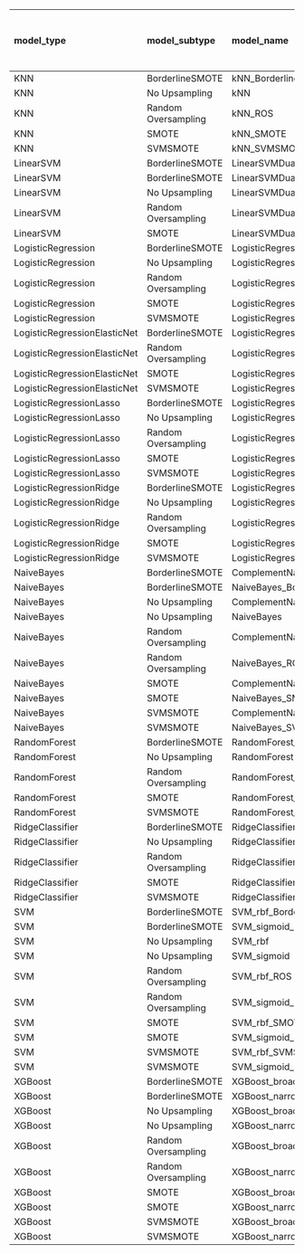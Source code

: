 | model_type                   | model_subtype       | model_name                                   |   title |   title and first paragraph |   title and 5 sentences |   title and 10 sentences |   title and first sentence each paragraph | raw text   |
|:-----------------------------|:--------------------|:---------------------------------------------|--------:|----------------------------:|------------------------:|-------------------------:|------------------------------------------:|:-----------|
| KNN                          | BorderlineSMOTE     | kNN_BorderlineSMOTE                          |   0.269 |                       0.018 |                   0.27  |                    0.3   |                                     0.299 | 0.204      |
| KNN                          | No Upsampling       | kNN                                          |   0.082 |                       0.203 |                   0.228 |                    0.263 |                                     0.237 | 0.258      |
| KNN                          | Random Oversampling | kNN_ROS                                      |   0.275 |                       0.067 |                   0.137 |                    0.221 |                                     0.323 | 0.250      |
| KNN                          | SMOTE               | kNN_SMOTE                                    |   0.269 |                       0.201 |                   0.057 |                    0.261 |                                     0.121 | 0.046      |
| KNN                          | SVMSMOTE            | kNN_SVMSMOTE                                 |   0.068 |                       0.159 |                   0.147 |                    0.253 |                                     0.172 | 0.227      |
| LinearSVM                    | BorderlineSMOTE     | LinearSVMDual_BorderlineSMOTE                |   0.318 |                       0.347 |                   0.273 |                    0.351 |                                     0.258 | 0.353      |
| LinearSVM                    | BorderlineSMOTE     | LinearSVMDual_SVMSMOTE                       |   0.316 |                       0.344 |                   0.256 |                    0.324 |                                     0.324 | 0.328      |
| LinearSVM                    | No Upsampling       | LinearSVMDual                                |   0.321 |                       0.288 |                   0.256 |                    0.34  |                                     0.252 | 0.328      |
| LinearSVM                    | Random Oversampling | LinearSVMDual_ROS                            |   0.315 |                       0.347 |                   0.255 |                    0.369 |                                     0.318 | 0.342      |
| LinearSVM                    | SMOTE               | LinearSVMDual_SMOTE                          |   0.324 |                       0.306 |                   0.271 |                    0.299 |                                     0.305 | 0.328      |
| LogisticRegression           | BorderlineSMOTE     | LogisticRegression_BorderlineSMOTE           |   0.317 |                       0.314 |                   0.28  |                    0.329 |                                     0.3   | 0.381      |
| LogisticRegression           | No Upsampling       | LogisticRegression                           |   0.324 |                       0.271 |                   0.243 |                    0.292 |                                     0.204 | 0.282      |
| LogisticRegression           | Random Oversampling | LogisticRegression_ROS                       |   0.304 |                       0.232 |                   0.222 |                    0.286 |                                     0.207 | 0.294      |
| LogisticRegression           | SMOTE               | LogisticRegression_SMOTE                     |   0.309 |                       0.263 |                   0.28  |                    0.3   |                                     0.259 | 0.309      |
| LogisticRegression           | SVMSMOTE            | LogisticRegression_SVMSMOTE                  |   0.354 |                       0.296 |                   0.299 |                    0.289 |                                     0.276 | 0.317      |
| LogisticRegressionElasticNet | BorderlineSMOTE     | LogisticRegressionElasticNet_BorderlineSMOTE |   0.3   |                       0.36  |                   0.339 |                    0.352 |                                     0.252 | 0.344      |
| LogisticRegressionElasticNet | Random Oversampling | LogisticRegressionElasticNet_ROS             |   0.331 |                       0.366 |                   0.276 |                    0.291 |                                     0.245 | 0.381      |
| LogisticRegressionElasticNet | SMOTE               | LogisticRegressionElasticNet_SMOTE           |   0.053 |                       0.314 |                   0.309 |                    0.313 |                                     0.3   | 0.402      |
| LogisticRegressionElasticNet | SVMSMOTE            | LogisticRegressionElasticNet_SVMSMOTE        |   0.304 |                       0.332 |                   0.295 |                    0.309 |                                     0.244 | 0.390      |
| LogisticRegressionLasso      | BorderlineSMOTE     | LogisticRegressionLasso_BorderlineSMOTE      |   0.295 |                       0.268 |                   0.222 |                    0.39  |                                     0.304 | 0.372      |
| LogisticRegressionLasso      | No Upsampling       | LogisticRegressionLasso                      |   0.298 |                       0.292 |                   0.249 |                    0.353 |                                     0.316 | 0.411      |
| LogisticRegressionLasso      | Random Oversampling | LogisticRegressionLasso_ROS                  |   0.309 |                       0.307 |                   0.255 |                    0.345 |                                     0.237 | 0.410      |
| LogisticRegressionLasso      | SMOTE               | LogisticRegressionLasso_SMOTE                |   0.298 |                       0.291 |                   0.252 |                    0.346 |                                     0.232 | 0.401      |
| LogisticRegressionLasso      | SVMSMOTE            | LogisticRegressionLasso_SVMSMOTE             |   0.283 |                       0.278 |                   0.283 |                    0.327 |                                     0.259 | 0.393      |
| LogisticRegressionRidge      | BorderlineSMOTE     | LogisticRegressionRidgeDual_BorderlineSMOTE  |   0.345 |                       0.359 |                   0.323 |                    0.335 |                                     0.309 | 0.371      |
| LogisticRegressionRidge      | No Upsampling       | LogisticRegressionRidgeDual                  |   0.328 |                       0.349 |                   0.343 |                    0.336 |                                     0.307 | 0.345      |
| LogisticRegressionRidge      | Random Oversampling | LogisticRegressionRidgeDual_ROS              |   0.319 |                       0.341 |                   0.279 |                    0.346 |                                     0.287 | 0.337      |
| LogisticRegressionRidge      | SMOTE               | LogisticRegressionRidgeDual_SMOTE            |   0.325 |                       0.338 |                   0.332 |                    0.309 |                                     0.294 | 0.329      |
| LogisticRegressionRidge      | SVMSMOTE            | LogisticRegressionRidgeDual_SVMSMOTE         |   0.337 |                       0.245 |                   0.275 |                    0.244 |                                     0.311 | 0.321      |
| NaiveBayes                   | BorderlineSMOTE     | ComplementNaiveBayes_BorderlineSMOTE         |   0.352 |                       0.309 |                   0.295 |                    0.326 |                                     0.351 | 0.398      |
| NaiveBayes                   | BorderlineSMOTE     | NaiveBayes_BorderlineSMOTE                   |   0.357 |                       0.316 |                   0.26  |                    0.338 |                                     0.351 | 0.312      |
| NaiveBayes                   | No Upsampling       | ComplementNaiveBayes                         |   0.363 |                       0.317 |                   0.228 |                    0.345 |                                     0.298 | 0.337      |
| NaiveBayes                   | No Upsampling       | NaiveBayes                                   |   0.363 |                       0.317 |                   0.228 |                    0.347 |                                     0.303 | 0.359      |
| NaiveBayes                   | Random Oversampling | ComplementNaiveBayes_ROS                     |   0.36  |                       0.317 |                   0.253 |                    0.34  |                                     0.286 | 0.373      |
| NaiveBayes                   | Random Oversampling | NaiveBayes_ROS                               |   0.363 |                       0.317 |                   0.228 |                    0.337 |                                     0.303 | 0.311      |
| NaiveBayes                   | SMOTE               | ComplementNaiveBayes_SMOTE                   |   0.344 |                       0.309 |                   0.33  |                    0.372 |                                     0.35  | 0.351      |
| NaiveBayes                   | SMOTE               | NaiveBayes_SMOTE                             |   0.35  |                       0.309 |                   0.314 |                    0.332 |                                     0.337 | 0.359      |
| NaiveBayes                   | SVMSMOTE            | ComplementNaiveBayes_SVMSMOTE                |   0.363 |                       0.308 |                   0.318 |                    0.357 |                                     0.343 | 0.368      |
| NaiveBayes                   | SVMSMOTE            | NaiveBayes_SVMSMOTE                          |   0.363 |                       0.317 |                   0.228 |                    0.337 |                                     0.298 | 0.276      |
| RandomForest                 | BorderlineSMOTE     | RandomForest_BorderlineSMOTE                 |   0.179 |                       0.102 |                   0.138 |                    0.262 |                                     0.159 | 0.313      |
| RandomForest                 | No Upsampling       | RandomForest                                 |   0.3   |                       0.311 |                   0.313 |                    0.263 |                                     0.341 | 0.324      |
| RandomForest                 | Random Oversampling | RandomForest_ROS                             |   0.147 |                       0.198 |                   0.249 |                    0.277 |                                     0.311 | 0          |
| RandomForest                 | SMOTE               | RandomForest_SMOTE                           |   0.146 |                       0.089 |                   0.067 |                    0.22  |                                     0.098 | 0.313      |
| RandomForest                 | SVMSMOTE            | RandomForest_SVMSMOTE                        |   0.133 |                       0.114 |                   0.082 |                    0.235 |                                     0.134 | 0.162      |
| RidgeClassifier              | BorderlineSMOTE     | RidgeClassifier_BorderlineSMOTE              |   0.333 |                       0.365 |                   0.297 |                    0.333 |                                     0.302 | 0.295      |
| RidgeClassifier              | No Upsampling       | RidgeClassifier                              |   0.33  |                       0.36  |                   0.267 |                    0.327 |                                     0.318 | 0.303      |
| RidgeClassifier              | Random Oversampling | RidgeClassifier_ROS                          |   0.329 |                       0.331 |                   0.291 |                    0.302 |                                     0.277 | 0.306      |
| RidgeClassifier              | SMOTE               | RidgeClassifier_SMOTE                        |   0.328 |                       0.306 |                   0.267 |                    0.271 |                                     0.295 | 0.308      |
| RidgeClassifier              | SVMSMOTE            | RidgeClassifier_SVMSMOTE                     |   0.329 |                       0.338 |                   0.299 |                    0.316 |                                     0.306 | 0.338      |
| SVM                          | BorderlineSMOTE     | SVM_rbf_BorderlineSMOTE                      |   0.307 |                       0.405 |                   0.312 |                    0.281 |                                     0.364 | 0.329      |
| SVM                          | BorderlineSMOTE     | SVM_sigmoid_BorderlineSMOTE                  |   0.341 |                       0.403 |                   0.321 |                    0.327 |                                     0.321 | 0.367      |
| SVM                          | No Upsampling       | SVM_rbf                                      |   0.327 |                       0.426 |                   0.365 |                    0.263 |                                     0.349 | 0.366      |
| SVM                          | No Upsampling       | SVM_sigmoid                                  |   0.36  |                       0.374 |                   0.334 |                    0.318 |                                     0.356 | 0.341      |
| SVM                          | Random Oversampling | SVM_rbf_ROS                                  |   0.326 |                       0.417 |                   0.299 |                    0.276 |                                     0.356 | 0.369      |
| SVM                          | Random Oversampling | SVM_sigmoid_ROS                              |   0.388 |                       0.41  |                   0.361 |                    0.258 |                                     0.346 | 0.338      |
| SVM                          | SMOTE               | SVM_rbf_SMOTE                                |   0.334 |                       0.406 |                   0.314 |                    0.268 |                                     0.356 | 0.341      |
| SVM                          | SMOTE               | SVM_sigmoid_SMOTE                            |   0.366 |                       0.412 |                   0.302 |                    0.354 |                                     0.309 | 0.264      |
| SVM                          | SVMSMOTE            | SVM_rbf_SVMSMOTE                             |   0.334 |                       0.435 |                   0.328 |                    0.328 |                                     0.36  | 0.338      |
| SVM                          | SVMSMOTE            | SVM_sigmoid_SVMSMOTE                         |   0.362 |                       0.41  |                   0.273 |                    0.333 |                                     0.323 | 0.379      |
| XGBoost                      | BorderlineSMOTE     | XGBoost_broad_BorderlineSMOTE                |   0.228 |                       0.211 |                   0.253 |                    0.272 |                                     0.305 | 0.331      |
| XGBoost                      | BorderlineSMOTE     | XGBoost_narrow_BorderlineSMOTE               |   0.222 |                       0.244 |                   0.282 |                    0.313 |                                     0.367 | 0.358      |
| XGBoost                      | No Upsampling       | XGBoost_broad                                |   0.275 |                       0.217 |                   0.235 |                    0.231 |                                     0.29  | 0.358      |
| XGBoost                      | No Upsampling       | XGBoost_narrow                               |   0.236 |                       0.245 |                   0.271 |                    0.347 |                                     0.345 | 0.356      |
| XGBoost                      | Random Oversampling | XGBoost_broad_ROS                            |   0.12  |                       0.244 |                   0.235 |                    0.323 |                                     0.334 | 0.435      |
| XGBoost                      | Random Oversampling | XGBoost_narrow_ROS                           |   0.234 |                       0.259 |                   0.32  |                    0.334 |                                     0.352 | **0.454**  |
| XGBoost                      | SMOTE               | XGBoost_broad_SMOTE                          |   0.231 |                       0.226 |                   0.239 |                    0.237 |                                     0.357 | 0.374      |
| XGBoost                      | SMOTE               | XGBoost_narrow_SMOTE                         |   0.211 |                       0.255 |                   0.293 |                    0.325 |                                     0.354 | 0.453      |
| XGBoost                      | SVMSMOTE            | XGBoost_broad_SVMSMOTE                       |   0.164 |                       0.211 |                   0.251 |                    0.265 |                                     0.292 | 0.380      |
| XGBoost                      | SVMSMOTE            | XGBoost_narrow_SVMSMOTE                      |   0.24  |                       0.235 |                   0.282 |                    0.287 |                                     0.334 | 0.429      |